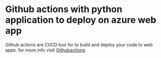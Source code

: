# Github actions with python application to deploy on azure web app
 Github actions are CI/CD tool for to build and deploy your code to web apps. for more info visit [Githubactions](https://github.com/features/actions)
